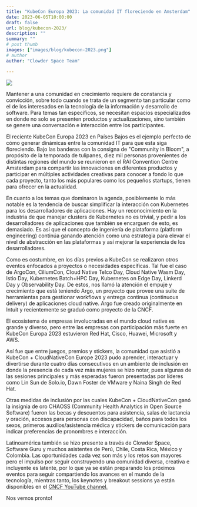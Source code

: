 ```yaml
---
title: "KubeCon Europa 2023: La comunidad IT floreciendo en Amsterdam"
date: 2023-06-05T10:00:00
draft: false
url: blog/kubecon-2023/
description: ""
summary: ""
# post thumb
images: ["images/blog/kubecon-2023.png"]
# author
author: "Clowder Space Team"

---
```



<img src="/images/blog/kubecon-2023.png" class="img-fluid mx-auto d-block" >
<br>

Mantener a una comunidad en crecimiento requiere de constancia y convicción, sobre todo cuando se trata de un segmento tan particular como el de los interesados en la tecnología de la información y desarrollo de software. Para temas tan específicos, se necesitan espacios especializados en donde no solo se presenten productos y actualizaciones, sino también se genere una conversación e interacción entre los participantes. 

El reciente KubeCon Europa 2023 en Países Bajos es el ejemplo perfecto de cómo generar dinámicas entre la comunidad IT para que esta siga floreciendo. Bajo las banderas con la consigna de "Community in Bloom", a propósito de la temporada de tulipanes, diez mil personas provenientes de distintas regiones del mundo se reunieron en el RAI Convention Centre Amsterdam para compartir las innovaciones en diferentes productos y participar en múltiples actividades creativas para conocer a fondo lo que cada proyecto, tanto los más populares como los pequeños startups, tienen para ofrecer en la actualidad.

En cuanto a los temas que dominaron la agenda, posiblemente lo más notable es la tendencia de buscar simplificar la interacción con Kubernetes para los desarrolladores de aplicaciones. Hay un reconocimiento en la industria de que manejar clusters de Kubernetes no es trivial, y pedir a los desarrolladores de aplicaciones que también se encarguen de esto, es demasiado. Es así que el concepto de ingeniería de plataforma (platform engineering) continúa ganando atención como una estrategia para elevar el nivel de abstracción en las plataformas y así mejorar la experiencia de los desarrolladores.

Como es costumbre, en los días previos a KubeCon se realizaron otros eventos enfocados a proyectos o necesidades específicas. Tal fue el caso de ArgoCon, CiliumCon, Cloud Native Telco Day, Cloud Native Wasm Day, Istio Day, Kubernetes Batch+HPC Day, Kubernetes on Edge Day, Linkerd Day y Observability Day. De estos, nos llamó la atención el empuje y crecimiento que está teniendo Argo, un proyecto que provee una suite de herramientas para gestionar workflows y entrega continua (continuous delivery) de aplicaciones cloud native. Argo fue creado originalmente en Intuit y recientemente se graduó como proyecto de la CNCF.

El ecosistema de empresas involucradas en el mundo cloud native es grande y diverso, pero entre las empresas con participación más fuerte en KubeCon Europa 2023 estuvieron Red Hat, Cisco, Huawei, Microsoft y AWS. 

Así fue que entre juegos, premios y stickers, la comunidad que asistió a KubeCon + CloudNativeCon Europe 2023 pudo aprender, interactuar y divertirse durante cuatro días consecutivos en un ambiente de inclusión en donde la presencia de cada vez más mujeres se hizo notar, pues algunas de las sesiones principales y más esperadas fueron presentadas por líderes como Lin Sun de Solo.io, Dawn Foster de VMware  y Naina Singh de Red Hat. 

Otras medidas de inclusión por las cuales KubeCon + CloudNativeCon ganó la insignia de oro CHAOSS (Community Health Analytics in Open Source Software) fueron las becas y descuentos para asistencia, salas de lactancia y oración, accesos para personas con discapacidad, baños para todos los sexos, primeros auxilios/asistencia médica y stickers de comunicación para indicar preferencias de pronombres e interacción.

Latinoamérica también se hizo presente a través de Clowder Space, Software Guru y muchos asistentes de Perú, Chile, Costa Rica, México y Colombia. Las oportunidades cada vez son más y los retos son mayores pero el impulso por seguir construyendo una comunidad diversa, creativa e incluyente es latente, por lo que ya se están preparando los próximos eventos para seguir compartiendo los avances en el mundo de la tecnología, mientras tanto, los keynotes y breakout sessions ya están disponibles en el [CNCF YouTube channel.](https://www.youtube.com/c/cloudnativefdn) 

Nos vemos pronto!


